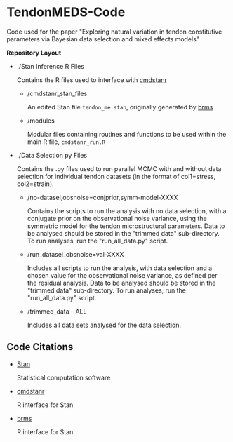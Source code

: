 # TendonMEDS-Code
Code used for the paper "Exploring natural variation in tendon constitutive parameters via Bayesian data selection and mixed effects models"

__Repository Layout__
- ./Stan Inference R Files

  Contains the R files used to interface with [cmdstanr](https://mc-stan.org/cmdstanr/index.html)

  - /cmdstanr_stan_files

    An edited Stan file `tendon_me.stan`, originally generated by [brms](https://paulbuerkner.com/brms/)
  - /modules

    Modular files containing routines and functions to be used within the main R file, `cmdstanr_run.R`
    
- ./Data Selection py Files

  Contains the .py files used to run parallel MCMC with and without data selection for individual tendon datasets (in the format of col1=stress, col2=strain).

  - /no-datasel,obsnoise=conjprior,symm-model-XXXX

    Contains the scripts to run the analysis with no data selection, with a conjugate prior on the observational noise variance, using the symmetric model for the tendon microstructural parameters. Data to be analysed should be stored in the "trimmed data" sub-directory. To run analyses, run the "run_all_data.py" script.

  - /run_datasel_obsnoise=val-XXXX

    Includes all scripts to run the analysis, with data selection and a chosen value for the observational noise variance, as defined per the residual analysis. Data to be analysed should be stored in the "trimmed data" sub-directory. To run analyses, run the "run_all_data.py" script.

  - /trimmed_data - ALL

    Includes all data sets analysed for the data selection. 

## __Code Citations__
- [Stan](https://mc-stan.org/)

  Statistical computation software

- [cmdstanr](https://mc-stan.org/cmdstanr/index.html)

  R interface for Stan

- [brms](https://paulbuerkner.com/brms/)

  R interface for Stan
